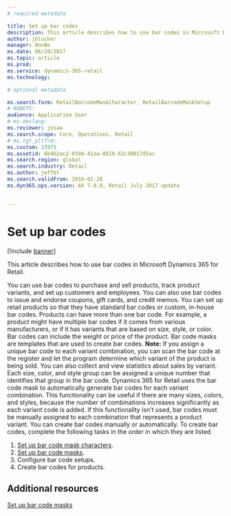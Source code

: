```yaml
---
# required metadata

title: Set up bar codes
description: This article describes how to use bar codes in Microsoft Dynamics 365 for Retail.
author: jblucher
manager: AnnBe
ms.date: 06/20/2017
ms.topic: article
ms.prod: 
ms.service: dynamics-365-retail
ms.technology: 

# optional metadata

ms.search.form: RetailBarcodeMaskCharacter, RetailBarcodeMaskSetup
# ROBOTS: 
audience: Application User
# ms.devlang: 
ms.reviewer: josaw
ms.search.scope: Core, Operations, Retail
# ms.tgt_pltfrm: 
ms.custom: 15971
ms.assetid: 6b4b2ac2-0344-41aa-8818-62c30017d5ac
ms.search.region: global
ms.search.industry: Retail
ms.author: jeffbl
ms.search.validFrom: 2016-02-28
ms.dyn365.ops.version: AX 7.0.0, Retail July 2017 update


---
```


# Set up bar codes

[!include [banner](includes/banner.md)]

This article describes how to use bar codes in Microsoft Dynamics 365 for Retail.

You can use bar codes to purchase and sell products, track product variants, and set up customers and employees. You can also use bar codes to issue and endorse coupons, gift cards, and credit memos. You can set up retail products so that they have standard bar codes or custom, in-house bar codes. Products can have more than one bar code. For example, a product might have multiple bar codes if it comes from various manufacturers, or if it has variants that are based on size, style, or color. Bar codes can include the weight or price of the product. Bar code masks are templates that are used to create bar codes. **Note:** If you assign a unique bar code to each variant combination, you can scan the bar code at the register and let the program determine which variant of the product is being sold. You can also collect and view statistics about sales by variant. Each size, color, and style group can be assigned a unique number that identifies that group in the bar code. Dynamics 365 for Retail uses the bar code mask to automatically generate bar codes for each variant combination. This functionality can be useful if there are many sizes, colors, and styles, because the number of combinations increases significantly as each variant code is added. If this functionality isn't used, bar codes must be manually assigned to each combination that represents a product variant. You can create bar codes manually or automatically. To create bar codes, complete the following tasks in the order in which they are listed.

1.  [Set up bar code mask characters](set-up-bar-code-masks.md).
2.  [Set up bar code masks](set-up-bar-code-masks.md).
3.  Configure bar code setups.
4.  Create bar codes for products.


Additional resources
--------

[Set up bar code masks](set-up-bar-code-masks.md)



